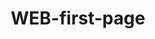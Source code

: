 # WEB-first-page

<!DOCTYPE html>
<html lang="en">
<head>
    <meta charset="UTF-8">
    <meta name="viewport" content="width=device-width, initial-scale=1.0">
    <title>Anti-Terrorism Agency</title>
    <style>
        /* Basic Reset */
        * {
            margin: 0;
            padding: 0;
            box-sizing: border-box;
        }

        body {
            font-family: Arial, sans-serif;
            line-height: 1.6;
            background-color: #f4f4f4;
            color: #333;
        }

        /* Header */
        header {
            background: #333;
            color: #fff;
            padding: 1rem 0;
            display: flex;
            justify-content: space-between;
            align-items: center;
            padding: 0 2rem;
        }

        header .logo h1 {
            font-size: 1.5rem;
        }

        header nav ul {
            list-style: none;
            display: flex;
        }

        header nav ul li {
            margin: 0 15px;
        }

        header nav ul li a {
            color: #fff;
            text-decoration: none;
            font-weight: bold;
        }

        header nav ul li a:hover {
            color: #ff6347; /* Tomato color for hover effect */
        }

        /* Hero Section */
        .hero {
            background: url('https://via.placeholder.com/1200x400') no-repeat center center/cover;
            color: #fff;
            padding: 4rem 2rem;
            text-align: center;
            position: relative;
        }

        .hero::before {
            content: '';
            position: absolute;
            top: 0;
            left: 0;
            right: 0;
            bottom: 0;
            background: linear-gradient(90deg, rgba(255, 99, 71, 0.7), rgba(255, 69, 0, 0.7), rgba(255, 0, 0, 0.7));
            z-index: 1;
        }

        .hero-content {
            position: relative;
            z-index: 2;
        }

        .hero-content h2 {
            font-size: 2.5rem;
            margin-bottom: 1rem;
            color: #fff; /* Ensure text is white and clear */
            text-shadow: 2px 2px 4px rgba(0, 0, 0, 0.5); /* Add shadow for better readability */
        }

        .hero-content p {
            font-size: 1.2rem;
            margin-bottom: 1.5rem;
            color: #fff; /* Ensure text is white and clear */
            text-shadow: 1px 1px 3px rgba(0, 0, 0, 0.5); /* Add shadow for better readability */
        }

        .hero-content .btn {
            display: inline-block;
            padding: 0.8rem 1.5rem;
            background: #ff6347;
            color: #fff;
            text-decoration: none;
            border-radius: 5px;
            font-weight: bold;
        }

        .hero-content .btn:hover {
            background: #e5533d;
        }

        /* Mission Section */
        .mission {
            padding: 2rem;
            text-align: center;
            background: #fff;
        }

        .mission h2 {
            font-size: 2rem;
            margin-bottom: 1rem;
        }

        .mission p {
            font-size: 1.1rem;
            max-width: 800px;
            margin: 0 auto;
        }

        /* Services Section */
        .services {
            padding: 2rem;
            background: #f4f4f4;
            text-align: center;
        }

        .services h2 {
            font-size: 2rem;
            margin-bottom: 1.5rem;
        }

        .service-list {
            display: flex;
            justify-content: space-around;
            flex-wrap: wrap;
        }

        .service {
            background: #fff;
            padding: 1.5rem;
            margin: 1rem;
            border-radius: 5px;
            box-shadow: 0 2px 5px rgba(0, 0, 0, 0.1);
            width: 30%;
        }

        .service h3 {
            font-size: 1.5rem;
            margin-bottom: 1rem;
        }

        .service p {
            font-size: 1rem;
        }

        /* Footer */
        footer {
            background: #333;
            color: #fff;
            text-align: center;
            padding: 1rem 0;
            margin-top: 2rem;
        }

        footer p {
            margin: 0.5rem 0;
        }
    </style>
</head>
<body>
    <!-- Header Section -->
    <header>
        <div class="logo">
            <h1>Anti-Terrorism Agency</h1>
        </div>
        <nav>
            <ul>
                <li><a href="#">Home</a></li>
                <li><a href="#">About Us</a></li>
                <li><a href="#">Services</a></li>
                <li><a href="#">Report Threat</a></li>
                <li><a href="#">Contact</a></li>
            </ul>
        </nav>
    </header>

    <!-- Hero Section -->
    <section class="hero">
        <div class="hero-content">
            <h2>Protecting Our Nation from Terrorism</h2>
            <p>We are committed to ensuring the safety and security of our citizens through intelligence, prevention, and rapid response.</p>
            <a href="#" class="btn">Report Suspicious Activity</a>
        </div>
    </section>

    <!-- Mission Section -->
    <section class="mission">
        <h2>Our Mission</h2>
        <p>To combat terrorism through collaboration, innovation, and unwavering dedication to protecting lives and preserving peace.</p>
    </section>

    <!-- Services Section -->
    <section class="services">
        <h2>Our Services</h2>
        <div class="service-list">
            <div class="service">
                <h3>Intelligence Gathering</h3>
                <p>We collect and analyze data to identify and prevent potential threats.</p>
            </div>
            <div class="service">
                <h3>Counter-Terrorism Operations</h3>
                <p>Our teams are trained to respond swiftly and effectively to terrorist activities.</p>
            </div>
            <div class="service">
                <h3>Public Awareness</h3>
                <p>We educate the public on recognizing and reporting suspicious behavior.</p>
            </div>
        </div>
    </section>

    <!-- Footer Section -->
    <footer>
        <p>&copy; 2023 Anti-Terrorism Agency. All rights reserved.</p>
        <p>Contact us: info@antiterrorismagency.com | Hotline: 123-456-7890</p>
    </footer>
</body>
</html>
